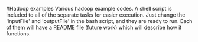 #Hadoop examples
Various hadoop example codes. 
A shell script is included to all of the separate tasks for easier execution. Just change the 'inputFile' and 'outputFile' in the bash script, and they are ready to run. 
Each of them will have a README file (future work) which will describe how it functions.
